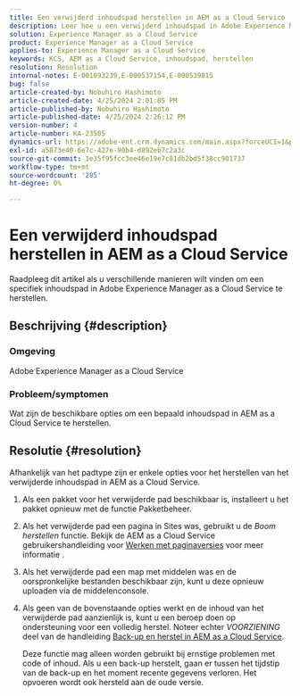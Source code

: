 ```yaml
---
title: Een verwijderd inhoudspad herstellen in AEM as a Cloud Service
description: Leer hoe u een verwijderd inhoudspad in Adobe Experience Manager as a Cloud Service kunt herstellen.
solution: Experience Manager as a Cloud Service
product: Experience Manager as a Cloud Service
applies-to: Experience Manager as a Cloud Service
keywords: KCS, AEM as a Cloud Service, inhoudspad, herstellen
resolution: Resolution
internal-notes: E-001093239,E-000537154,E-000539815
bug: false
article-created-by: Nobuhiro Hashimoto
article-created-date: 4/25/2024 2:01:05 PM
article-published-by: Nobuhiro Hashimoto
article-published-date: 4/25/2024 2:26:12 PM
version-number: 4
article-number: KA-23505
dynamics-url: https://adobe-ent.crm.dynamics.com/main.aspx?forceUCI=1&pagetype=entityrecord&etn=knowledgearticle&id=c7dcc23d-0c03-ef11-a1fe-6045bd006704
exl-id: a5873e40-6e7c-427e-90b4-d892eb7c2a3c
source-git-commit: 1e35f95fcc3ee46e19e7c81db2bd5f38cc901737
workflow-type: tm+mt
source-wordcount: '285'
ht-degree: 0%

---
```


# Een verwijderd inhoudspad herstellen in AEM as a Cloud Service


Raadpleeg dit artikel als u verschillende manieren wilt vinden om een specifiek inhoudspad in Adobe Experience Manager as a Cloud Service te herstellen.

## Beschrijving {#description}


### <b>Omgeving</b>

Adobe Experience Manager as a Cloud Service



### <b>Probleem/symptomen</b>

Wat zijn de beschikbare opties om een bepaald inhoudspad in AEM as a Cloud Service te herstellen.


## Resolutie {#resolution}


Afhankelijk van het padtype zijn er enkele opties voor het herstellen van het verwijderde inhoudspad in AEM as a Cloud Service.

1. Als een pakket voor het verwijderde pad beschikbaar is, installeert u het pakket opnieuw met de functie Pakketbeheer.


2. Als het verwijderde pad een pagina in Sites was, gebruikt u de *Boom herstellen* functie. Bekijk de AEM as a Cloud Service gebruikershandleiding voor [Werken met paginaversies](https://experienceleague.adobe.com/docs/experience-manager-cloud-service/content/sites/authoring/features/page-versions.html) voor meer informatie .


3. Als het verwijderde pad een map met middelen was en de oorspronkelijke bestanden beschikbaar zijn, kunt u deze opnieuw uploaden via de middelenconsole.


4. Als geen van de bovenstaande opties werkt en de inhoud van het verwijderde pad aanzienlijk is, kunt u een beroep doen op ondersteuning voor een volledig herstel. Noteer echter *VOORZIENING* deel van de handleiding [Back-up en herstel in AEM as a Cloud Service](https://experienceleague.adobe.com/docs/experience-manager-cloud-service/content/operations/backup.html).

   Deze functie mag alleen worden gebruikt bij ernstige problemen met code of inhoud. Als u een back-up herstelt, gaan er tussen het tijdstip van de back-up en het moment recente gegevens verloren. Het opvoeren wordt ook hersteld aan de oude versie.
